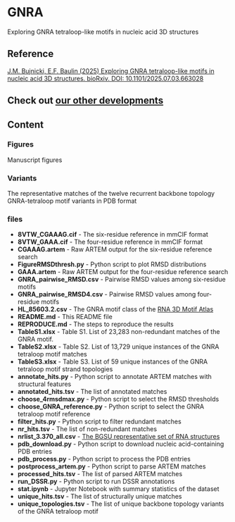 # GNRA
Exploring GNRA tetraloop-like motifs in nucleic acid 3D structures

## Reference

[J.M. Bujnicki, E.F. Baulin (2025) Exploring GNRA tetraloop-like motifs in nucleic acid 3D structures. bioRxiv. DOI: 10.1101/2025.07.03.663028](https://doi.org/10.1101/2025.07.03.663028)

## Check out [our other developments](https://github.com/febos/wiki)

## Content 

### Figures

Manuscript figures

### Variants

The representative matches of the twelve recurrent backbone topology GNRA-tetraloop motif variants in PDB format

### files

- **8VTW_CGAAAG.cif** - The six-residue reference in mmCIF format
- **8VTW_GAAA.cif** - The four-residue reference in mmCIF format
- **CGAAAG.artem** - Raw ARTEM output for the six-residue reference search
- **FigureRMSDthresh.py** - Python script to plot RMSD distributions
- **GAAA.artem** - Raw ARTEM output for the four-residue reference search
- **GNRA_pairwise_RMSD.csv** - Pairwise RMSD values among six-residue motifs
- **GNRA_pairwise_RMSD4.csv** - Pairwise RMSD values among four-residue motifs
- **HL_85603.2.csv** - The GNRA motif class of the [RNA 3D Motif Atlas](https://rna.bgsu.edu/rna3dhub/motifs)
- **README.md** - This README file
- **REPRODUCE.md** - The steps to reproduce the results
- **TableS1.xlsx** - Table S1. List of 23,283 non-redundant matches of the GNRA motif.
- **TableS2.xlsx** - Table S2. List of 13,729 unique instances of the GNRA tetraloop motif matches
- **TableS3.xlsx** - Table S3. List of 59 unique instances of the GNRA tetraloop motif strand topologies
- **annotate_hits.py** - Python script to annotate ARTEM matches with structural features
- **annotated_hits.tsv** - The list of annotated matches
- **choose_4rmsdmax.py** - Python script to select the RMSD thresholds
- **choose_GNRA_reference.py** - Python script to select the GNRA tetraloop motif reference
- **filter_hits.py** - Python script to filter redundant matches
- **nr_hits.tsv** - The list of non-redundant matches
- **nrlist_3.370_all.csv** - [The BGSU representative set of RNA structures](https://rna.bgsu.edu/rna3dhub/nrlist)
- **pdb_download.py** - Python script to download nucleic acid-containing PDB entries
- **pdb_process.py** - Python script to process the PDB entries
- **postprocess_artem.py** - Python script to parse ARTEM matches
- **processed_hits.tsv** - The list of parsed ARTEM matches
- **run_DSSR.py** - Python script to run DSSR annotations
- **stat.ipynb** - Jupyter Notebook with summary statistics of the dataset
- **unique_hits.tsv** - The list of structurally unique matches
- **unique_topologies.tsv** - The list of unique backbone topology variants of the GNRA tetraloop motif
